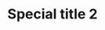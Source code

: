 ---
id: 2
title: "Special title 2"
description: "With supporting text below as a natural lead-in to additional content."
image: "/assets/images/banner-carousel/invite.png"
icon: "block-2"
---